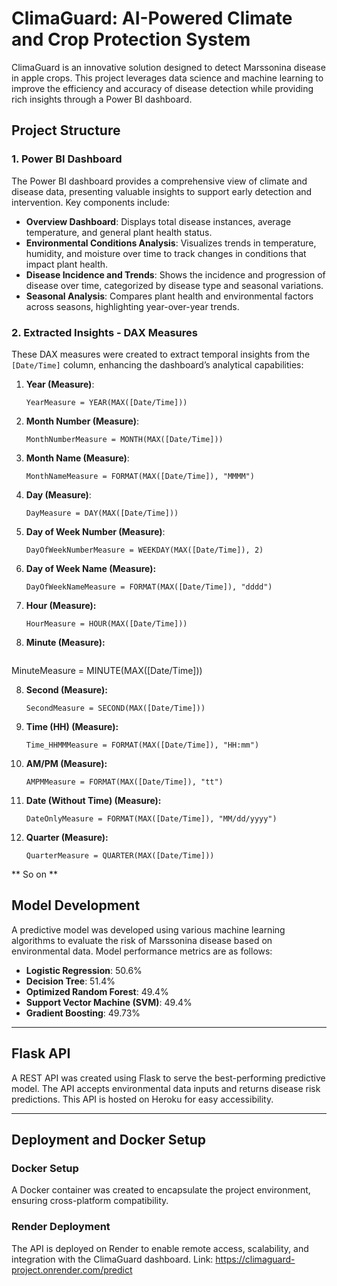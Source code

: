 # ClimaGuard: AI-Powered Climate and Crop Protection System

ClimaGuard is an innovative solution designed to detect Marssonina disease in apple crops. This project leverages data science and machine learning to improve the efficiency and accuracy of disease detection while providing rich insights through a Power BI dashboard. 

## Project Structure

### 1. Power BI Dashboard
The Power BI dashboard provides a comprehensive view of climate and disease data, presenting valuable insights to support early detection and intervention. Key components include:

- **Overview Dashboard**: Displays total disease instances, average temperature, and general plant health status.
- **Environmental Conditions Analysis**: Visualizes trends in temperature, humidity, and moisture over time to track changes in conditions that impact plant health.
- **Disease Incidence and Trends**: Shows the incidence and progression of disease over time, categorized by disease type and seasonal variations.
- **Seasonal Analysis**: Compares plant health and environmental factors across seasons, highlighting year-over-year trends.

### 2. Extracted Insights - DAX Measures
These DAX measures were created to extract temporal insights from the `[Date/Time]` column, enhancing the dashboard’s analytical capabilities:

1. **Year (Measure)**:
   ```DAX
   YearMeasure = YEAR(MAX([Date/Time]))
   
2. **Month Number (Measure)**:
   ```DAX
   MonthNumberMeasure = MONTH(MAX([Date/Time]))
   
3. **Month Name (Measure)**:
   ```DAX
   MonthNameMeasure = FORMAT(MAX([Date/Time]), "MMMM")

4. **Day (Measure)**:
   ```DAX
   DayMeasure = DAY(MAX([Date/Time]))

5. **Day of Week Number (Measure)**:
   ```DAX
   DayOfWeekNumberMeasure = WEEKDAY(MAX([Date/Time]), 2)

6. **Day of Week Name (Measure):**
   ```DAX
   DayOfWeekNameMeasure = FORMAT(MAX([Date/Time]), "dddd")
   
7. **Hour (Measure):**
   ```DAX
   HourMeasure = HOUR(MAX([Date/Time]))

8. **Minute (Measure):**
   ```DAX
MinuteMeasure = MINUTE(MAX([Date/Time]))

8. **Second (Measure):**
   ```DAX
   SecondMeasure = SECOND(MAX([Date/Time]))

9. **Time (HH) (Measure):**
   ```DAX
   Time_HHMMMeasure = FORMAT(MAX([Date/Time]), "HH:mm")

10. **AM/PM (Measure):**
    ```DAX
    AMPMMeasure = FORMAT(MAX([Date/Time]), "tt")

11. **Date (Without Time) (Measure):**
    ```DAX
    DateOnlyMeasure = FORMAT(MAX([Date/Time]), "MM/dd/yyyy")

12. **Quarter (Measure):**
    ```DAX
    QuarterMeasure = QUARTER(MAX([Date/Time]))

** So on **

## Model Development

A predictive model was developed using various machine learning algorithms to evaluate the risk of Marssonina disease based on environmental data. Model performance metrics are as follows:

- **Logistic Regression**: 50.6%
- **Decision Tree**: 51.4%
- **Optimized Random Forest**: 49.4%
- **Support Vector Machine (SVM)**: 49.4%
- **Gradient Boosting**: 49.73%

---

## Flask API

A REST API was created using Flask to serve the best-performing predictive model. The API accepts environmental data inputs and returns disease risk predictions. This API is hosted on Heroku for easy accessibility.

---

## Deployment and Docker Setup

### Docker Setup

A Docker container was created to encapsulate the project environment, ensuring cross-platform compatibility.

### Render Deployment

The API is deployed on Render to enable remote access, scalability, and integration with the ClimaGuard dashboard.
Link: https://climaguard-project.onrender.com/predict




   
